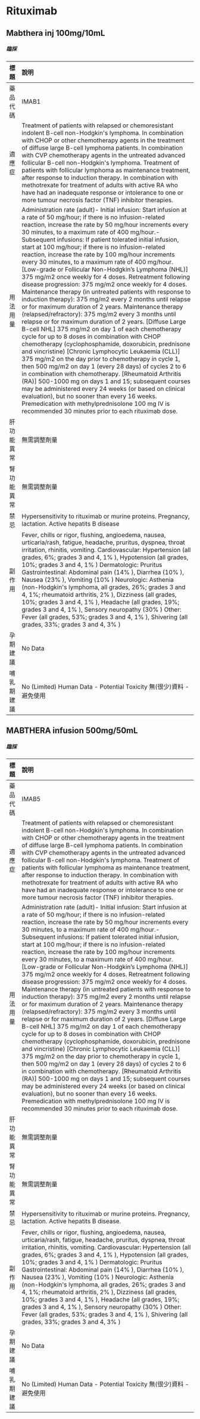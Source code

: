 # Rituximab

## Mabthera inj 100mg/10mL

##### 臨採

| 標題       | 說明                                                                                                                                                                                                                                                                                                                                                                                                                                                                                                                                                                                                                                                                                                                                                                                                                                                                                                                                                                                                                                                                                                                                                                                                                                                                                                                                                                                                                                                                                                                                                                                                      |
|:-----------|:----------------------------------------------------------------------------------------------------------------------------------------------------------------------------------------------------------------------------------------------------------------------------------------------------------------------------------------------------------------------------------------------------------------------------------------------------------------------------------------------------------------------------------------------------------------------------------------------------------------------------------------------------------------------------------------------------------------------------------------------------------------------------------------------------------------------------------------------------------------------------------------------------------------------------------------------------------------------------------------------------------------------------------------------------------------------------------------------------------------------------------------------------------------------------------------------------------------------------------------------------------------------------------------------------------------------------------------------------------------------------------------------------------------------------------------------------------------------------------------------------------------------------------------------------------------------------------------------------------|
| 藥品代碼   | IMAB1                                                                                                                                                                                                                                                                                                                                                                                                                                                                                                                                                                                                                                                                                                                                                                                                                                                                                                                                                                                                                                                                                                                                                                                                                                                                                                                                                                                                                                                                                                                                                                                                     |
| 適應症     | Treatment of patients with relapsed or chemoresistant indolent B-cell non-Hodgkin's lymphoma. In combination with CHOP or other chemotherapy agents in the treatment of diffuse large B-cell lymphoma patients. In combination with CVP chemotherapy agents in the untreated advanced follicular B-cell non-Hodgkin's lymphoma. Treatment of patients with follicular lymphoma as maintenance treatment, after response to induction therapy. In combination with methotrexate for treatment of adults with active RA who have had an inadequate response or intolerance to one or more tumour necrosis factor (TNF) inhibitor therapies.                                                                                                                                                                                                                                                                                                                                                                                                                                                                                                                                                                                                                                                                                                                                                                                                                                                                                                                                                                 |
| 用法用量   | Administration rate (adult)- Initial infusion: Start infusion at a rate of 50 mg/hour; if there is no infusion-related reaction, increase the rate by 50 mg/hour increments every 30 minutes, to a maximum rate of 400 mg/hour.- Subsequent infusions: If patient tolerated initial infusion, start at 100 mg/hour; if there is no infusion-related reaction, increase the rate by 100 mg/hour increments every 30 minutes, to a maximum rate of 400 mg/hour. [Low-grade or Follicular Non-Hodgkin’s Lymphoma (NHL)] 375 mg/m2 once weekly for 4 doses. Retreatment following disease progression: 375 mg/m2 once weekly for 4 doses. Maintenance therapy (in untreated patients with response to induction therapy): 375 mg/m2 every 2 months until relapse or for maximum duration of 2 years. Maintenance therapy (relapsed/refractory): 375 mg/m2 every 3 months until relapse or for maximum duration of 2 years. [Diffuse Large B-cell NHL] 375 mg/m2 on day 1 of each chemotherapy cycle for up to 8 doses in combination with CHOP chemotherapy (cyclophosphamide, doxorubicin, prednisone and vincristine) [Chronic Lymphocytic Leukaemia (CLL)] 375 mg/m2 on the day prior to chemotherapy in cycle 1, then 500 mg/m2 on day 1 (every 28 days) of cycles 2 to 6 in combination with chemotherapy. [Rheumatoid Arthritis (RA)] 500-1000 mg on days 1 and 15; subsequent courses may be administered every 24 weeks (or based on clinical evaluation), but no sooner than every 16 weeks. Premedication with methylprednisolone 100 mg IV is recommended 30 minutes prior to each rituximab dose. |
| 肝功能異常 | 無需調整劑量                                                                                                                                                                                                                                                                                                                                                                                                                                                                                                                                                                                                                                                                                                                                                                                                                                                                                                                                                                                                                                                                                                                                                                                                                                                                                                                                                                                                                                                                                                                                                                                              |
| 腎功能異常 | 無需調整劑量                                                                                                                                                                                                                                                                                                                                                                                                                                                                                                                                                                                                                                                                                                                                                                                                                                                                                                                                                                                                                                                                                                                                                                                                                                                                                                                                                                                                                                                                                                                                                                                              |
| 禁忌       | Hypersensitivity to rituximab or murine proteins. Pregnancy, lactation. Active hepatits B disease                                                                                                                                                                                                                                                                                                                                                                                                                                                                                                                                                                                                                                                                                                                                                                                                                                                                                                                                                                                                                                                                                                                                                                                                                                                                                                                                                                                                                                                                                                         |
| 副作用     | Fever, chills or rigor, flushing, angioedema, nausea, urticaria/rash, fatigue, headache, pruritus, dyspnea, throat irritation, rhinitis, vomiting. Cardiovascular: Hypertension (all grades, 6%; grades 3 and 4, 1% ), Hypotension (all grades, 10%; grades 3 and 4, 1% ) Dermatologic: Pruritus Gastrointestinal: Abdominal pain (14% ), Diarrhea (10% ), Nausea (23% ), Vomiting (10% ) Neurologic: Asthenia (non-Hodgkin's lymphoma, all grades, 26%; grades 3 and 4, 1%; rheumatoid arthritis, 2% ), Dizziness (all grades, 10%; grades 3 and 4, 1% ), Headache (all grades, 19%; grades 3 and 4, 1% ), Sensory neuropathy (30% ) Other: Fever (all grades, 53%; grades 3 and 4, 1% ), Shivering (all grades, 33%; grades 3 and 4, 3% )                                                                                                                                                                                                                                                                                                                                                                                                                                                                                                                                                                                                                                                                                                                                                                                                                                                               |
| 孕期建議   | No Data                                                                                                                                                                                                                                                                                                                                                                                                                                                                                                                                                                                                                                                                                                                                                                                                                                                                                                                                                                                                                                                                                                                                                                                                                                                                                                                                                                                                                                                                                                                                                                                                   |
| 哺乳期建議 | No (Limited) Human Data - Potential Toxicity 無(很少)資料 - 避免使用                                                                                                                                                                                                                                                                                                                                                                                                                                                                                                                                                                                                                                                                                                                                                                                                                                                                                                                                                                                                                                                                                                                                                                                                                                                                                                                                                                                                                                                                                                                                      |

## MABTHERA infusion 500mg/50mL

##### 臨採

| 標題       | 說明                                                                                                                                                                                                                                                                                                                                                                                                                                                                                                                                                                                                                                                                                                                                                                                                                                                                                                                                                                                                                                                                                                                                                                                                                                                                                                                                                                                                                                                                                                                                                                                                      |
|:-----------|:----------------------------------------------------------------------------------------------------------------------------------------------------------------------------------------------------------------------------------------------------------------------------------------------------------------------------------------------------------------------------------------------------------------------------------------------------------------------------------------------------------------------------------------------------------------------------------------------------------------------------------------------------------------------------------------------------------------------------------------------------------------------------------------------------------------------------------------------------------------------------------------------------------------------------------------------------------------------------------------------------------------------------------------------------------------------------------------------------------------------------------------------------------------------------------------------------------------------------------------------------------------------------------------------------------------------------------------------------------------------------------------------------------------------------------------------------------------------------------------------------------------------------------------------------------------------------------------------------------|
| 藥品代碼   | IMAB5                                                                                                                                                                                                                                                                                                                                                                                                                                                                                                                                                                                                                                                                                                                                                                                                                                                                                                                                                                                                                                                                                                                                                                                                                                                                                                                                                                                                                                                                                                                                                                                                     |
| 適應症     | Treatment of patients with relapsed or chemoresistant indolent B-cell non-Hodgkin's lymphoma. In combination with CHOP or other chemotherapy agents in the treatment of diffuse large B-cell lymphoma patients. In combination with CVP chemotherapy agents in the untreated advanced follicular B-cell non-Hodgkin's lymphoma. Treatment of patients with follicular lymphoma as maintenance treatment, after response to induction therapy. In combination with methotrexate for treatment of adults with active RA who have had an inadequate response or intolerance to one or more tumour necrosis factor (TNF) inhibitor therapies.                                                                                                                                                                                                                                                                                                                                                                                                                                                                                                                                                                                                                                                                                                                                                                                                                                                                                                                                                                 |
| 用法用量   | Administration rate (adult)- Initial infusion: Start infusion at a rate of 50 mg/hour; if there is no infusion-related reaction, increase the rate by 50 mg/hour increments every 30 minutes, to a maximum rate of 400 mg/hour.- Subsequent infusions: If patient tolerated initial infusion, start at 100 mg/hour; if there is no infusion-related reaction, increase the rate by 100 mg/hour increments every 30 minutes, to a maximum rate of 400 mg/hour. [Low-grade or Follicular Non-Hodgkin’s Lymphoma (NHL)] 375 mg/m2 once weekly for 4 doses. Retreatment following disease progression: 375 mg/m2 once weekly for 4 doses. Maintenance therapy (in untreated patients with response to induction therapy): 375 mg/m2 every 2 months until relapse or for maximum duration of 2 years. Maintenance therapy (relapsed/refractory): 375 mg/m2 every 3 months until relapse or for maximum duration of 2 years. [Diffuse Large B-cell NHL] 375 mg/m2 on day 1 of each chemotherapy cycle for up to 8 doses in combination with CHOP chemotherapy (cyclophosphamide, doxorubicin, prednisone and vincristine) [Chronic Lymphocytic Leukaemia (CLL)] 375 mg/m2 on the day prior to chemotherapy in cycle 1, then 500 mg/m2 on day 1 (every 28 days) of cycles 2 to 6 in combination with chemotherapy. [Rheumatoid Arthritis (RA)] 500-1000 mg on days 1 and 15; subsequent courses may be administered every 24 weeks (or based on clinical evaluation), but no sooner than every 16 weeks. Premedication with methylprednisolone 100 mg IV is recommended 30 minutes prior to each rituximab dose. |
| 肝功能異常 | 無需調整劑量                                                                                                                                                                                                                                                                                                                                                                                                                                                                                                                                                                                                                                                                                                                                                                                                                                                                                                                                                                                                                                                                                                                                                                                                                                                                                                                                                                                                                                                                                                                                                                                              |
| 腎功能異常 | 無需調整劑量                                                                                                                                                                                                                                                                                                                                                                                                                                                                                                                                                                                                                                                                                                                                                                                                                                                                                                                                                                                                                                                                                                                                                                                                                                                                                                                                                                                                                                                                                                                                                                                              |
| 禁忌       | Hypersensitivity to rituximab or murine proteins. Pregnancy, lactation. Active hepatits B disease.                                                                                                                                                                                                                                                                                                                                                                                                                                                                                                                                                                                                                                                                                                                                                                                                                                                                                                                                                                                                                                                                                                                                                                                                                                                                                                                                                                                                                                                                                                        |
| 副作用     | Fever, chills or rigor, flushing, angioedema, nausea, urticaria/rash, fatigue, headache, pruritus, dyspnea, throat irritation, rhinitis, vomiting. Cardiovascular: Hypertension (all grades, 6%; grades 3 and 4, 1% ), Hypotension (all grades, 10%; grades 3 and 4, 1% ) Dermatologic: Pruritus Gastrointestinal: Abdominal pain (14% ), Diarrhea (10% ), Nausea (23% ), Vomiting (10% ) Neurologic: Asthenia (non-Hodgkin's lymphoma, all grades, 26%; grades 3 and 4, 1%; rheumatoid arthritis, 2% ), Dizziness (all grades, 10%; grades 3 and 4, 1% ), Headache (all grades, 19%; grades 3 and 4, 1% ), Sensory neuropathy (30% ) Other: Fever (all grades, 53%; grades 3 and 4, 1% ), Shivering (all grades, 33%; grades 3 and 4, 3% )                                                                                                                                                                                                                                                                                                                                                                                                                                                                                                                                                                                                                                                                                                                                                                                                                                                               |
| 孕期建議   | No Data                                                                                                                                                                                                                                                                                                                                                                                                                                                                                                                                                                                                                                                                                                                                                                                                                                                                                                                                                                                                                                                                                                                                                                                                                                                                                                                                                                                                                                                                                                                                                                                                   |
| 哺乳期建議 | No (Limited) Human Data - Potential Toxicity 無(很少)資料 - 避免使用                                                                                                                                                                                                                                                                                                                                                                                                                                                                                                                                                                                                                                                                                                                                                                                                                                                                                                                                                                                                                                                                                                                                                                                                                                                                                                                                                                                                                                                                                                                                      |

